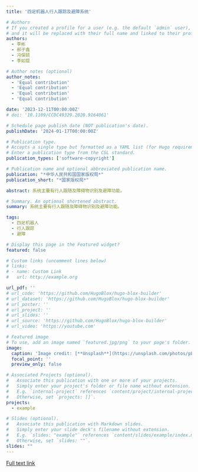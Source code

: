 ```yaml
---
title: '四足机器人行人跟踪及避障系统'

# Authors
# If you created a profile for a user (e.g. the default `admin` user), write the username (folder name) here
# and it will be replaced with their full name and linked to their profile.
authors:
  - 李彬
  - 郝子鑫
  - 冯保硕
  - 李如锟

# Author notes (optional)
author_notes:
  - 'Equal contribution'
  - 'Equal contribution'
  - 'Equal contribution'
  - 'Equal contribution'

date: '2023-12-11T00:00:00Z'
# doi: '10.1109/CCDC49329.2020.9164061'

# Schedule page publish date (NOT publication's date).
publishDate: '2024-01-17T00:00:00Z'

# Publication type.
# Accepts a single type but formatted as a YAML list (for Hugo requirements).
# Enter a publication type from the CSL standard.
publication_types: ['software-copyright']

# Publication name and optional abbreviated publication name.
publication: "*中华人民共和国国家版权局*"
publication_short: "*国家版权局*"

abstract: 系统主要有行人跟随及障碍物识别及避障功能。

# Summary. An optional shortened abstract.
summary: 系统主要有行人跟随及障碍物识别及避障功能。

tags:
  - 四足机器人
  - 行人跟踪
  - 避障

# Display this page in the Featured widget?
featured: false

# Custom links (uncomment lines below)
# links:
# - name: Custom Link
#   url: http://example.org

url_pdf: ''
# url_code: 'https://github.com/HugoBlox/hugo-blox-builder'
# url_dataset: 'https://github.com/HugoBlox/hugo-blox-builder'
# url_poster: ''
# url_project: ''
# url_slides: ''
# url_source: 'https://github.com/HugoBlox/hugo-blox-builder'
# url_video: 'https://youtube.com'

# Featured image
# To use, add an image named `featured.jpg/png` to your page's folder.
image:
  caption: 'Image credit: [**Unsplash**](https://unsplash.com/photos/pLCdAaMFLTE)'
  focal_point: ''
  preview_only: false

# Associated Projects (optional).
#   Associate this publication with one or more of your projects.
#   Simply enter your project's folder or file name without extension.
#   E.g. `internal-project` references `content/project/internal-project/index.md`.
#   Otherwise, set `projects: []`.
projects:
  - example

# Slides (optional).
#   Associate this publication with Markdown slides.
#   Simply enter your slide deck's filename without extension.
#   E.g. `slides: "example"` references `content/slides/example/index.md`.
#   Otherwise, set `slides: ""`.
slides: ""
---
```


<!-- {{% callout note %}}
Click the _Cite_ button above to demo the feature to enable visitors to import publication metadata into their reference management software.
{{% /callout %}}

{{% callout note %}}
Create your slides in Markdown - click the _Slides_ button to check out the example.
{{% /callout %}}

Add the publication's **full text** or **supplementary notes** here. You can use rich formatting such as including [code, math, and images](https://docs.hugoblox.com/content/writing-markdown-latex/). -->

[Full text link](https://www.ccopyright.com.cn/)
